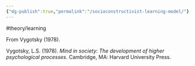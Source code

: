 ```yaml
---
{"dg-publish":true,"permalink":"/socioconstructivist-learning-model/"}
---
```


#theory/learning 

From Vygotsky (1978). 

Vygotsky, L.S. (1978). _Mind in society: The development of higher psychological processes_. Cambridge, MA: Harvard University Press.

